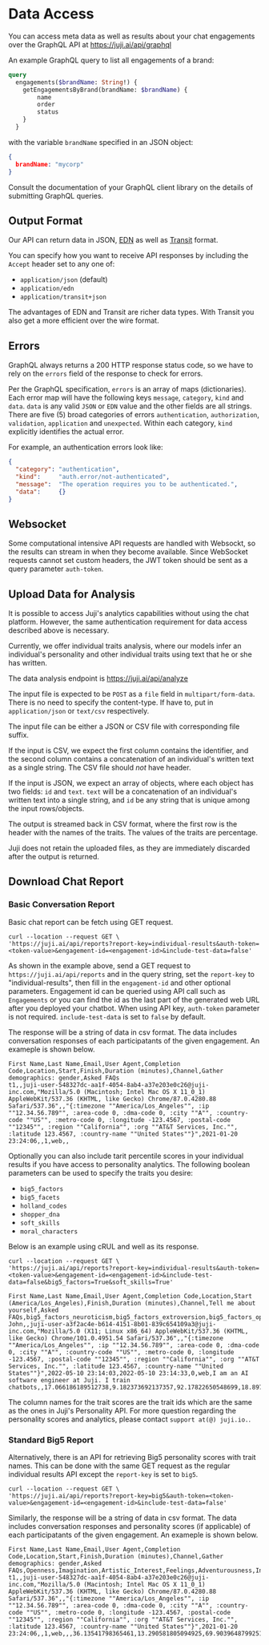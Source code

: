 # Data Access

You can access meta data as well as results about your chat engagements over the
GraphQL API at https://juji.ai/api/graphql

An example GraphQL query to list all engagements of a brand:

```graphql
query
  engagements($brandName: String!) {
    getEngagementsByBrand(brandName: $brandName) {
        name
        order
        status
    }
  }
```

with the variable `brandName` specified in an JSON object:
```json
{
  brandName: "mycorp"
}
```

Consult the documentation of your GraphQL client library on the details of submitting
GraphQL queries.

## Output Format

Our API can return data in JSON, [EDN](https://github.com/edn-format/edn) as well as
[Transit](https://github.com/cognitect/transit-format) format.

You can specify how you want to receive API responses by including the `Accept` header set to any one of:

* `application/json` (default)
* `application/edn`
* `application/transit+json`

The advantages of EDN and Transit are richer data types. With Transit you also get a more efficient over the wire format.

## Errors

GraphQL always returns a 200 HTTP response status code, so we have to rely on
the `errors` field of the response to check for errors.

Per the GraphQL specification, `errors` is an array of maps (dictionaries).  Each error map will have the following keys `message`, `category`, `kind` and `data`.  `data` is any valid `JSON` or `EDN` value and the other fields are all strings.  There are five (5) broad categories of errors `authentication`, `authorization`, `validation`, `application` and `unexpected`.  Within each category, `kind` explicitly identifies the actual error.

For example, an authentication errors look like:
```json
{
  "category": "authentication",
  "kind":     "auth.error/not-authenticated",
  "message":  "The operation requires you to be authenticated.",
  "data":     {}
}
```

## Websocket

Some computational intensive API requests are handled with Websockt, so the results
can stream in when they become available. Since WebSocket requests cannot set custom headers, the JWT token should be sent as a query parameter `auth-token`.

## Upload Data for Analysis

It is possible to access Juji's analytics capabilities without using the chat platform. However, the same authentication requirement for data access described above is necessary.

Currently, we offer individual traits analysis, where our models infer an
individual's personality and other individual traits using text that he or she has
written.

The data analysis endpoint is https://juji.ai/api/analyze

The input file is expected to be `POST` as a `file` field in `multipart/form-data`. There is no need to specify the content-type. If have to, put in `application/json` or `text/csv` respectively.

The input file can be either a JSON or CSV file with corresponding file suffix.

If the input is CSV, we expect the first column contains the identifier, and the
second column contains a concatenation of an individual's written text as a single string. The CSV file should *not* have header.

If the input is JSON, we expect an array of objects, where
each object has two fields: `id` and `text`. `text` will be a concatenation of
an individual's written text into a single string, and `id` be any string that
is unique among the input rows/objects.

The output is streamed back in CSV format, where the first row is the header with the names of the traits. The values of the traits are percentage.

Juji does not retain the uploaded files, as they are immediately discarded after
the output is returned.

## Download Chat Report

### Basic Conversation Report

Basic chat report can be fetch using GET request.

```shell
curl --location --request GET \
'https://juji.ai/api/reports?report-key=individual-results&auth-token=<token-value>&engagement-id=<engagement-id>&include-test-data=false'
```
As shown in the example above, send a GET request to `https://juji.ai/api/reports` and in the query string, set the `report-key` to "individual-results", then fill in the `engagement-id` and other optional parameters. Engagement id can be queried using API call such as `Engagements` or you can find the id as the last part of the generated web URL after you deployed your chatbot. When using API key, `auth-token` parameter is not required. `include-test-data` is set to `false` by default.

The response will be a string of data in csv format. The data includes conversation responses of each participatants of the given engagement. An exameple is shown below.
```shell
First Name,Last Name,Email,User Agent,Completion Code,Location,Start,Finish,Duration (minutes),Channel,Gather demographics: gender,Asked FAQs
t1,,juji-user-548327dc-aa1f-4054-8ab4-a37e203e0c26@juji-inc.com,"Mozilla/5.0 (Macintosh; Intel Mac OS X 11_0_1) AppleWebKit/537.36 (KHTML, like Gecko) Chrome/87.0.4280.88 Safari/537.36",,"{:timezone ""America/Los_Angeles"", :ip ""12.34.56.789"", :area-code 0, :dma-code 0, :city ""A"", :country-code ""US"", :metro-code 0, :longitude -123.4567, :postal-code ""12345"", :region ""California"", :org ""AT&T Services, Inc."", :latitude 123.4567, :country-name ""United States""}",2021-01-20 23:24:06,,1,web,,
```

Optionally you can also include tarit percentile scores in your individual results if you have access to personality analytics. The following boolean parameters can be used to specify the traits you desire:

* `big5_factors`
* `big5_facets`
* `holland_codes`
* `shopper_dna`
* `soft_skills`
* `moral_characters`

Below is an example using cRUL and well as its response.

```shell
curl --location --request GET \
'https://juji.ai/api/reports?report-key=individual-results&auth-token=<token-value>&engagement-id=<engagement-id>&include-test-data=false&big5_factors=True&soft_skills=True'
```

```shell
First Name,Last Name,Email,User Agent,Completion Code,Location,Start (America/Los_Angeles),Finish,Duration (minutes),Channel,Tell me about yourself,Asked FAQs,big5_factors_neuroticism,big5_factors_extroversion,big5_factors_openness,big5_factors_agreeableness,big5_factors_conscientiousness,soft_skills_leadership,soft_skills_people_skills,soft_skills_innovativeness,soft_skills_grit,soft_skills_action_oriented,soft_skills_resourcefulness,soft_skills_inquisitiveness,soft_skills_teamwork,soft_skills_communication,soft_skills_positivity,soft_skills_calmness,soft_skills_independence,soft_skills_detail_oriented,soft_skills_adaptability
John,,juji-user-a3f2ac4e-b614-4151-8b01-839c654109a3@juji-inc.com,"Mozilla/5.0 (X11; Linux x86_64) AppleWebKit/537.36 (KHTML, like Gecko) Chrome/101.0.4951.54 Safari/537.36",,"{:timezone ""America/Los_Angeles"", :ip ""12.34.56.789"", :area-code 0, :dma-code 0, :city ""A"", :country-code ""US"", :metro-code 0, :longitude -123.4567, :postal-code ""12345"", :region ""California"", :org ""AT&T Services, Inc."", :latitude 123.4567, :country-name ""United States""}",2022-05-10 23:14:03,2022-05-10 23:14:33,0,web,I am an AI software engineer at Juji. I train chatbots,,17.066186189512738,9.182373692137357,92.17822650548699,18.897750348327946,92.82761574531013,89.66562210622642,0.44348765009564195,99.34258717762158,93.0057170659342,75.51779746902791,99.95202433931146,99.77415041423164,3.503366467149105,42.572588437085365,18.1462436235978,95.45517236734389,99.99089855797502,93.71164811901794,83.54958737675481
```
The column names for the trait scores are the trait ids which are the same as the ones in Juji's Personality API. For more question regarding the personality scores and analytics, please contact `support at(@) juji.io.`.

### Standard Big5 Report

Alternatively, there is an API for retrieving Big5 personality scores with trait names. This can be done with the same GET request as the regular individual results API except the `report-key` is set to `big5`.

```shell
curl --location --request GET \
'https://juji.ai/api/reports?report-key=big5&auth-token=<token-value>&engagement-id=<engagement-id>&include-test-data=false'
```

Similarly, the response will be a string of data in csv format. The data includes conversation responses and personality scores (if applicable) of each participatants of the given engagement. An exameple is shown below.
```shell
First Name,Last Name,Email,User Agent,Completion Code,Location,Start,Finish,Duration (minutes),Channel,Gather demographics: gender,Asked FAQs,Openness,Imagination,Artistic_Interest,Feelings,Adventurousness,Intellectual_Curiosity,Liberalism,Conscientiousness,Self_Efficacy,Orderliness,Dutifulness,Achievement_Striving,Self_Discipline,Cautiousness,Extroversion,Friendliness,Gregariousness,Assertiveness,Activity_Level,Excitement_Seeking,Cheerfulness,Agreeableness,Trust,Straightforwardness,Altruism,Cooperation,Modesty,Sympathy,Neuroticism,Anxiety,Anger,Depression,Self_Consciousness,Impulsiveness,Vulnerability
t1,,juji-user-548327dc-aa1f-4054-8ab4-a37e203e0c26@juji-inc.com,"Mozilla/5.0 (Macintosh; Intel Mac OS X 11_0_1) AppleWebKit/537.36 (KHTML, like Gecko) Chrome/87.0.4280.88 Safari/537.36",,"{:timezone ""America/Los_Angeles"", :ip ""12.34.56.789"", :area-code 0, :dma-code 0, :city ""A"", :country-code ""US"", :metro-code 0, :longitude -123.4567, :postal-code ""12345"", :region ""California"", :org ""AT&T Services, Inc."", :latitude 123.4567, :country-name ""United States""}",2021-01-20 23:24:06,,1,web,,,36.13541798365461,13.290581805094925,69.90396487992511,77.15953217560208,14.352478113721617,21.452611092889672,20.653339834694272,44.28527848667517,54.561037503275145,82.38387886673544,91.3233545692471,10.616104982056406,19.55675956043462,7.270535438302267,75.0045233539362,84.47620138247996,80.35717998131344,66.9274661801379,54.78618912035408,82.03414681082974,81.44595664850205,82.06446262912935,90.87886328546921,85.49197212672262,83.83877023080315,75.70710344618357,88.70960654682591,67.76046013877169,78.67947741962988,67.04116468437702,86.20177231934017,78.76662084022674,69.74154161142214,99.68790702532878,70.6378580370844
```